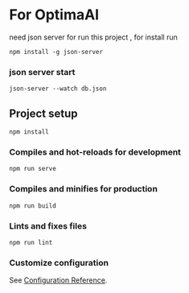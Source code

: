 # For OptimaAI

need json server for run this project , for install run

```
npm install -g json-server
```

### json server start

```
json-server --watch db.json
```

## Project setup

```
npm install
```

### Compiles and hot-reloads for development

```
npm run serve
```

### Compiles and minifies for production

```
npm run build
```

### Lints and fixes files

```
npm run lint
```

### Customize configuration

See [Configuration Reference](https://cli.vuejs.org/config/).
